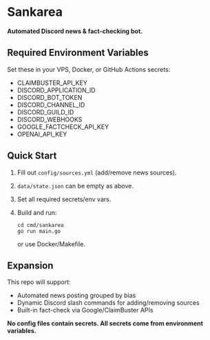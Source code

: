 # Sankarea

**Automated Discord news & fact-checking bot.**

## Required Environment Variables

Set these in your VPS, Docker, or GitHub Actions secrets:

- CLAIMBUSTER_API_KEY
- DISCORD_APPLICATION_ID
- DISCORD_BOT_TOKEN
- DISCORD_CHANNEL_ID
- DISCORD_GUILD_ID
- DISCORD_WEBHOOKS
- GOOGLE_FACTCHECK_API_KEY
- OPENAI_API_KEY

## Quick Start

1. Fill out `config/sources.yml` (add/remove news sources).
2. `data/state.json` can be empty as above.
3. Set all required secrets/env vars.
4. Build and run:

    ```
    cd cmd/sankarea
    go run main.go
    ```

    or use Docker/Makefile.

## Expansion

This repo will support:
- Automated news posting grouped by bias
- Dynamic Discord slash commands for adding/removing sources
- Built-in fact-check via Google/ClaimBuster APIs

**No config files contain secrets. All secrets come from environment variables.**
